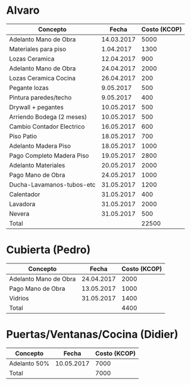 # Alvaro

|Concepto | Fecha | Costo (KCOP)|
| ------- | ------| ----------- |
| Adelanto Mano de Obra | 14.03.2017 | 5000|
| Materiales para piso | 1.04.2017 | 1300|
| Lozas Ceramica | 12.04.2017 | 900|
| Adelanto Mano de Obra | 24.04.2017 | 2000| 
| Lozas Ceramica Cocina | 26.04.2017 | 200|
| Pegante lozas | 9.05.2017| 500|
| Pintura paredes/techo | 9.05.2017| 400|
| Drywall + pegantes | 10.05.2017| 500|
| Arriendo Bodega (2 meses) | 10.05.2017| 500|
| Cambio Contador Electrico | 16.05.2017| 600|
| Piso Patio | 18.05.2017|700|
| Adelanto Madera Piso | 18.05.2017| 1000|
| Pago Completo Madera Piso | 19.05.2017| 2800|
| Adelanto Materiales | 20.05.2017| 2000|
| Pago Mano de Obra | 24.05.2017 | 1000|
| Ducha-Lavamanos-tubos-etc | 31.05.2017| 1200|
| Calentador | 31.05.2017| 400|
| Lavadora | 31.05.2017| 2000|
| Nevera | 31.05.2017|500|
|Total | | 22500|


# Cubierta (Pedro)

|Concepto | Fecha | Costo (KCOP)|
| ------- | ------| ----------- |
|Adelanto Mano de Obra | 24.04.2017 | 2000|
|Pago Mano de Obra | 13.05.2017 | 1000|
| Vidrios | 31.05.2017 | 1400|
|Total | | 4400|

# Puertas/Ventanas/Cocina (Didier)

|Concepto | Fecha | Costo (KCOP)|
| ------- | ------| ----------- |
Adelanto 50% | 10.05.2017 | 7000|
|Total | | 7000|

